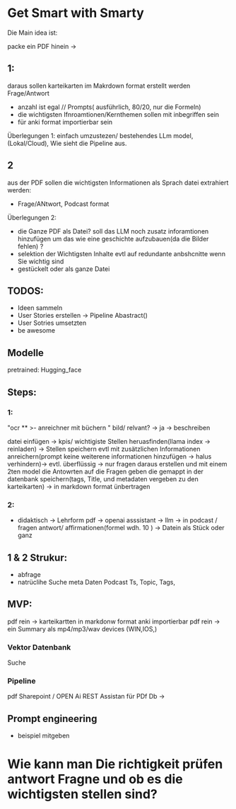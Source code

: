 # Get Smart with Smarty 

Die Main idea ist: 

packe ein PDF hinein -> 

## 1:
daraus sollen karteikarten im Makrdown format erstellt werden Frage/Antwort
- anzahl ist egal // Prompts( ausführlich, 80/20, nur die Formeln)
- die wichtigsten Ifnroamtionen/Kernthemen sollen mit inbegriffen sein 
- für anki format importierbar sein 

Überlegungen 1: 
einfach umzustezen/ bestehendes LLm model, (Lokal/Cloud), Wie sieht die Pipeline aus. 


## 2
aus der PDF sollen die wichtigsten Informationen als Sprach datei extrahiert werden:
- Frage/ANtwort, Podcast format 


Überlegungen 2:
- die Ganze PDF als Datei? soll das LLM noch zusatz inforamtionen hinzufügen um das wie eine geschichte aufzubauen(da die Bilder fehlen) ?
- selektion der Wichtigsten Inhalte evtl auf redundante anbshcnitte wenn Sie wichtig sind 
- gestückelt oder als ganze Datei 


## TODOS:

- Ideen sammeln
- User Stories erstellen -> Pipeline Abastract()
- User Sotries umsetzten 
- be awesome 



## Modelle

pretrained:
Hugging_face 



## Steps:


### 1:
"ocr ** >- anreichner mit büchern " bild/ relvant? -> ja -> beschreiben  

datei einfügen -> kpis/ wichtigiste Stellen heruasfinden(llama index -> reinladen) -> Stellen speichern evtl mit zusätzlichen Informationen anreichern(prompt keine weiterene informationen hinzufügen -> halus verhindern)-> evtl. überflüssig -> nur fragen daraus erstellen und mit einem 2ten model die Antowrten auf die Fragen geben die gemappt in der datenbank speichern(tags, Title, und metadaten vergeben zu den karteikarten) ->  in markdown format ünbertragen 

### 2:
- didaktisch -> Lehrform 
pdf -> openai asssistant -> llm -> in podcast / fragen antwort/ affirmationen(formel wdh. 10 ) 
-> Datein als Stück oder ganz 

## 1 & 2 Strukur:
- abfrage
- natrüclihe Suche meta Daten Podcast Ts, Topic, Tags,  


## MVP:
pdf rein -> karteikartten in markdonw format anki importierbar
pdf rein -> ein Summary als mp4/mp3/wav devices (WIN,IOS,) 


### Vektor Datenbank
Suche  



### Pipeline 
pdf Sharepoint / OPEN Ai REST Assistan für PDf Db -> 



## Prompt engineering 
- beispiel mitgeben 

# Wie kann man Die richtigkeit prüfen antwort Fragne und ob es die wichtigsten stellen sind? 



